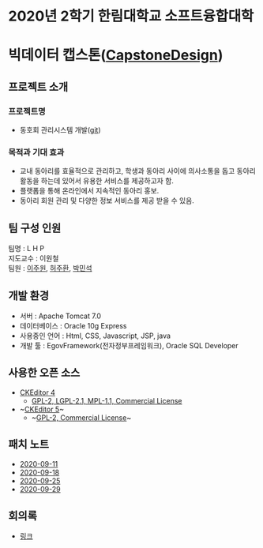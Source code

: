 # 2020년 2학기 한림대학교 소프트융합대학
# 빅데이터 캡스톤([CapstoneDesign]( https://github.com/lab-lwc/20202_CapstoneDesign ))  

  

## 프로젝트 소개
### 프로젝트명
  * 동호회 관리시스템 개발([git]( https://github.com/juwonlee-dev/hallym ))  
### 목적과 기대 효과
  * 교내 동아리를 효율적으로 관리하고, 학생과 동아리 사이에 의사소통을 돕고 동아리 활동을 하는데 있어서 유용한 서비스를 제공하고자 함.  
  * 플랫폼을 통해 온라인에서 지속적인 동아리 홍보.  
  * 동아리 회원 관리 및 다양한 정보 서비스를 제공 받을 수 있음.  
  
## 팀 구성 인원
팀명 :    L H P  
지도교수 : 이원철  
팀원 : [이주원]( https://github.com/juwonlee-dev ), [허주환]( https://github.com/juhwanHeo ), [박민석]( https://github.com/pms0905 )  
  
## 개발 환경
 * 서버 : Apache Tomcat 7.0  
 * 데이터베이스 : Oracle 10g Express  
 * 사용중인 언어 : Html, CSS, Javascript, JSP, java  
 * 개발 툴 : EgovFramework(전자정부프레임워크), Oracle SQL Developer  
 
## 사용한 오픈 소스
 * [CKEditor 4]( https://github.com/ckeditor/ )
   - [GPL-2, LGPL-2.1, MPL-1.1, Commercial License](https://github.com/ckeditor/ckeditor4)
 * ~[CKEditor 5]( https://github.com/ckeditor/ )~
   - ~[GPL-2, Commercial License](https://github.com/ckeditor/ckeditor5)~
   
## 패치 노트
 * [2020-09-11]( https://github.com/juwonlee-dev/hallym/blob/master/00%20%EA%B4%80%EB%A6%AC/changeLog/2020.09.11.md )  
 * [2020-09-18]( https://github.com/juwonlee-dev/hallym/blob/master/00%20%EA%B4%80%EB%A6%AC/changeLog/2020.09.18.md )
 * [2020-09-25]( https://github.com/juwonlee-dev/hallym/blob/master/00%20%EA%B4%80%EB%A6%AC/changeLog/2020.09.25.md )
 * [2020-09-29]( https://github.com/juwonlee-dev/hallym/blob/master/00%20%EA%B4%80%EB%A6%AC/changeLog/2020.09.29.md )
## 회의록
* [링크]( https://github.com/juwonlee-dev/hallym/tree/master/00%20%EA%B4%80%EB%A6%AC/%ED%9A%8C%EC%9D%98%EB%A1%9D/ )  

